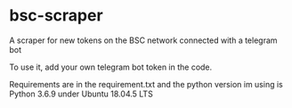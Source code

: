 # bsc-scraper
A scraper for new tokens on the BSC network connected with a telegram bot

To use it, add your own telegram bot token in the code.

Requirements are in the requirement.txt and the python version im using is Python 3.6.9 under Ubuntu 18.04.5 LTS
